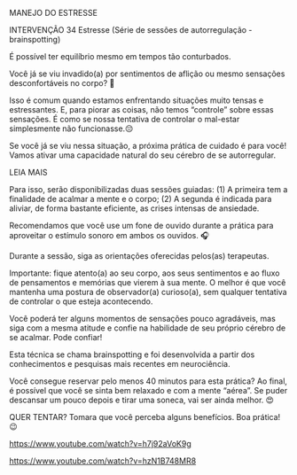 MANEJO DO ESTRESSE

INTERVENÇÃO 34 Estresse (Série de sessões de autorregulação - brainspotting)

É possível ter equilíbrio mesmo em tempos tão conturbados.

Você já se viu invadido(a) por sentimentos de aflição ou mesmo sensações desconfortáveis no corpo? 🤔

Isso é comum quando estamos enfrentando situações muito tensas e estressantes. E, para piorar as coisas, não temos “controle” sobre essas sensações. É como se nossa tentativa de controlar o mal-estar simplesmente não funcionasse.😔

Se você já se viu nessa situação, a próxima prática de cuidado é para você! Vamos ativar uma capacidade natural do seu cérebro de se autorregular.

LEIA MAIS

Para isso, serão disponibilizadas duas sessões guiadas:
(1) A primeira tem a finalidade de acalmar a mente e o corpo;
(2) A segunda é indicada para aliviar, de forma bastante eficiente, as crises intensas de ansiedade.

Recomendamos que você use um fone de ouvido durante a prática para aproveitar o estímulo sonoro em ambos os ouvidos. 🎧

Durante a sessão, siga as orientações oferecidas pelos(as) terapeutas.

Importante: fique atento(a) ao seu corpo, aos seus sentimentos e ao fluxo de pensamentos e memórias que vierem à sua mente. O melhor é que você mantenha uma postura de observador(a) curioso(a), sem qualquer tentativa de controlar o que esteja acontecendo.

Você poderá ter alguns momentos de sensações pouco agradáveis, mas siga com a mesma atitude e confie na habilidade de seu próprio cérebro de se acalmar. Pode confiar!

Esta técnica se chama brainspotting e foi desenvolvida a partir dos conhecimentos e pesquisas mais recentes em neurociência.

Você consegue reservar pelo menos 40 minutos para esta prática? Ao final, é possível que você se sinta bem relaxado e com a mente “aérea”. Se puder descansar um pouco depois e tirar uma soneca, vai ser ainda melhor. 😍

QUER TENTAR?
Tomara que você perceba alguns benefícios. Boa prática! 😉

https://www.youtube.com/watch?v=h7j92aVoK9g

https://www.youtube.com/watch?v=hzN1B748MR8
